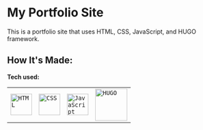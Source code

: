 # My Portfolio Site
This is a portfolio site that uses HTML, CSS, JavaScript, and HUGO framework.

## How It's Made:

**Tech used:** 
<div align="center">
	<table>
		<tr>
			<td><code><img width="50" src="https://raw.githubusercontent.com/marwin1991/profile-technology-icons/refs/heads/main/icons/html.png" alt="HTML" title="HTML"/></code></td>
			<td><code><img width="50" src="https://raw.githubusercontent.com/marwin1991/profile-technology-icons/refs/heads/main/icons/css.png" alt="CSS" title="CSS"/></code></td>
			<td><code><img width="50" src="https://raw.githubusercontent.com/marwin1991/profile-technology-icons/refs/heads/main/icons/javascript.png" alt="JavaScript" title="JavaScript"/></code></td>
      <td><code><img src="https://gohugo.io/images/hugo-logo-wide.svg" width="75" alt="HUGO" title="HUGO"></code></td>
		</tr>
	</table>
</div>
